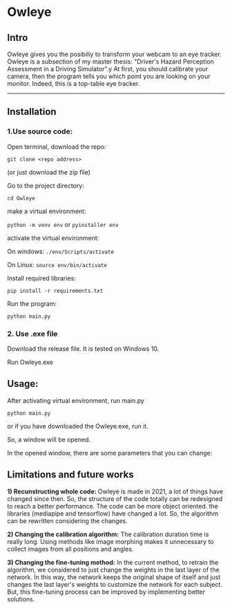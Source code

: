 # Owleye
## Intro
Owleye gives you the posibiliy to transform your webcam to an eye tracker. Owleye is a subsection of my master thesis: "Driver's Hazard Perception Assessment in a Driving Simulator".y
At first, you should calibrate your camera, then the program tells you which point you are looking on your monitor. Indeed, this is a top-table eye tracker.
___
## Installation

### 1.Use source code:

Open terminal, download the repo:

`git clone <repo address>`

(or just download the zip file)

Go to the project directory:

`cd Owleye`

make a virtual environment:

`python -m venv env` or `pyinstaller env`

activate the virtual environment:

On windows: `./env/Scripts/activate`

On Linux: `source env/bin/activate`

Install required libraries:

`pip install -r requirements.txt`

Run the program:

`python main.py`

### 2. Use .exe file

Download the release file. It is tested on Windows 10.

Run Owleye.exe

## Usage:

After activating virtual environment, run main.py

`python main.py`

or if you have downloaded the Owleye.exe, run it.

So, a window will be opened.

In the opened window, there are some parameters that you can change:


## Limitations and future works
**1) Recunstructing whole code:** Owleye is made in 2021, a lot of things have changed since then. So, the structure of the code totally can be redesigned to reach a better performance. The code can be more object oriented. the libraries (mediapipe and tensorflow) have changed a lot. So, the algorithm can be rewritten considering the changes.

**2) Changing the calibration algorithm:** The calibration duration time is really long. Using methods like image morphing makes it unnecessary to collect images from all positions and angles.

**3) Changing the fine-tuning method:** In the current method, to retrain the algorithm, we considered to just change the weights in the last layer of the network. In this way, the network keeps the original shape of itself and just changes the last layer's weights to customize the network for each subject. But, this fine-tuning process can be improved by implementing better solutions.

